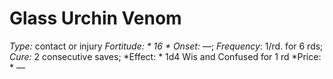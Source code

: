 ﻿---
name: Glass Urchin Venom
type: contact or injury
fortitude: 16
onset: —
frequency: 1/rd. for 6 rds
effect:
  "1d4 Wis and Confused for 1 rd"
cure: 2 consecutive saves
price: —
---

# Glass Urchin Venom
 *Type:* contact or injury
*Fortitude: * 16 * Onset:* —;  *Frequency*: 1/rd. for 6 rds;  *Cure:* 2 consecutive saves; 
*Effect: * 1d4 Wis and Confused for 1 rd
*Price: * —
